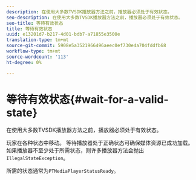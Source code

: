 ```yaml
---
description: 在使用大多数TVSDK播放器方法之前，播放器必须处于有效状态。
seo-description: 在使用大多数TVSDK播放器方法之前，播放器必须处于有效状态。
seo-title: 等待有效状态
title: 等待有效状态
uuid: e13201d7-b217-4d01-bdb7-a71855e3500e
translation-type: tm+mt
source-git-commit: 5908e5a3521966496aeec0ef730e4a704fddfb68
workflow-type: tm+mt
source-wordcount: '113'
ht-degree: 0%

---
```



# 等待有效状态{#wait-for-a-valid-state}

在使用大多数TVSDK播放器方法之前，播放器必须处于有效状态。

玩家在各种状态中移动。 等待播放器处于正确状态可确保媒体资源已成功加载。 如果播放器不至少处于所需状态，则许多播放器方法会抛出`IllegalStateException`。

所需的状态通常为`PTMediaPlayerStatusReady`。
